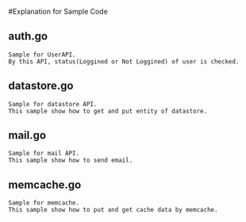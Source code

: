 #Explanation for Sample Code

## auth.go

	Sample for UserAPI.
	By this API, status(Loggined or Not Loggined) of user is checked. 

## datastore.go

	Sample for datastore API.
	This sample show how to get and put entity of datastore.

## mail.go

	Sample for mail API.
	This sample show how to send email.

## memcache.go

	Sample for memcache.
	This sample show how to put and get cache data by memcache.

